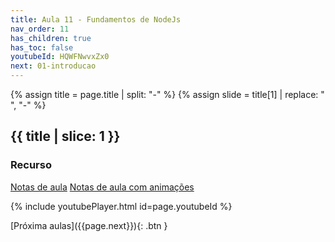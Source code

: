 ```yaml
---
title: Aula 11 - Fundamentos de NodeJs
nav_order: 11
has_children: true
has_toc: false
youtubeId: HQWFNwvxZx0
next: 01-introducao
---
```

{% assign title = page.title | split: "-" %}
{% assign slide =  title[1] | replace: " ", "-" %}

## {{ title | slice: 1 }}

### Recurso

<span class="fs-3">
<a href="{{site.baseurl}}/assets/downloads/{{ page.nav_order }}{{ slide }}.pdf" class="btn" target="_blank">Notas de aula</a>
<a href="https://www.icloud.com/keynote/0vGSUyeYDqiIPQYHqHpQubOAA#09-Fundamentos-de-NodeJS" class="btn" target="_blank">Notas de aula com animações</a>
</span>

{% include youtubePlayer.html id=page.youtubeId %}

<span class="fs-3 float-right">
[Próxima aulas]({{page.next}}){: .btn }
</span>

